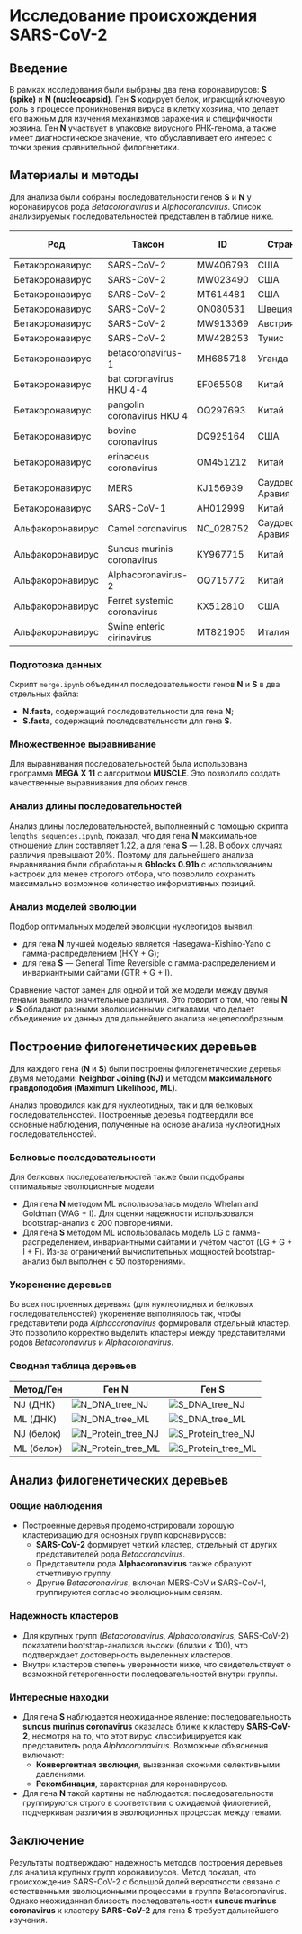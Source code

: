 # Исследование происхождения SARS-CoV-2

## Введение
В рамках исследования были выбраны два гена коронавирусов: **S (spike)** и **N (nucleocapsid)**. Ген **S** кодирует белок, играющий ключевую роль в процессе проникновения вируса в клетку хозяина, что делает его важным для изучения механизмов заражения и специфичности хозяина. Ген **N** участвует в упаковке вирусного РНК-генома, а также имеет диагностическое значение, что обуславливает его интерес с точки зрения сравнительной филогенетики.

## Материалы и методы
Для анализа были собраны последовательности генов **S** и **N** у коронавирусов рода *Betacoronavirus* и *Alphacoronavirus*. Список анализируемых последовательностей представлен в таблице ниже.

| Род             | Таксон                        | ID        | Страна        | Дата          | Ген N | Ген S | Хозяин           |
|------------------|-------------------------------|-----------|---------------|---------------|-------|-------|------------------|
| Бетакоронавирус | SARS-CoV-2                   | MW406793  | США           | 19.03.2020    | +     | +     | *Homo sapiens*   |
| Бетакоронавирус | SARS-CoV-2                   | MW023490  | США           | 31.08.2020    | +     | +     | *Homo sapiens*   |
| Бетакоронавирус | SARS-CoV-2                   | MT614481  | США           | 15.03.2020    | +     | +     | *Homo sapiens*   |
| Бетакоронавирус | SARS-CoV-2                   | ON080531  | Швеция        | 03.2020       | -     | +     | *Homo sapiens*   |
| Бетакоронавирус | SARS-CoV-2                   | MW913369  | Австрия       | 06.04.2021    | +     | +     | *Homo sapiens*   |
| Бетакоронавирус | SARS-CoV-2                   | MW428253  | Тунис         | 01.04.2020    | +     | +     | *Homo sapiens*   |
| Бетакоронавирус | betacoronavirus-1            | MH685718  | Уганда        | 2013          | +     | +     | *Homo sapiens*   |
| Бетакоронавирус | bat coronavirus HKU 4-4      | EF065508  | Китай         | 2007          | +     | +     | *Microchiroptera*|
| Бетакоронавирус | pangolin coronavirus HKU 4   | OQ297693  | Китай         | 2020          | +     | +     | *Pholidota*      |
| Бетакоронавирус | bovine coronavirus           | DQ925164  | США           | 2007          | +     | +     | *Lama pacos*     |
| Бетакоронавирус | erinaceus coronavirus        | OM451212  | Китай         | 2020          | +     | +     | *Erinaceinae*    |
| Бетакоронавирус | MERS                         | KJ156939  | Саудовская Аравия | 2013      | +     | +     | *Homo sapiens*   |
| Бетакоронавирус | SARS-CoV-1                   | AH012999  | Китай         | 2016          | +     | +     | *Homo sapiens*   |
| Альфакоронавирус| Camel coronavirus            | NC_028752 | Саудовская Аравия | 03.2015   | +     | +     | *Camelus*        |
| Альфакоронавирус| Suncus murinis coronavirus   | KY967715  | Китай         | 2015          | +     | +     | *Suncus murinus* |
| Альфакоронавирус| Alphacoronavirus-2           | OQ715772  | Китай         | 2023          | +     | +     | *Microchiroptera*|
| Альфакоронавирус| Ferret systemic coronavirus  | KX512810  | США           | 2015          | +     | +     | *Mustela furo*   |
| Альфакоронавирус| Swine enteric cirinavirus    | MT821905  | Италия        | 04.03.2019    | +     | +     | *Suidae*         |



### Подготовка данных
Скрипт `merge.ipynb` объединил последовательности генов **N** и **S** в два отдельных файла: 
- **N.fasta**, содержащий последовательности для гена **N**;
- **S.fasta**, содержащий последовательности для гена **S**.

### Множественное выравнивание
Для выравнивания последовательностей была использована программа **MEGA X 11** с алгоритмом **MUSCLE**. Это позволило создать качественные выравнивания для обоих генов.

### Анализ длины последовательностей
Анализ длины последовательностей, выполненный с помощью скрипта `lengths_sequences.ipynb`, показал, что для гена **N** максимальное отношение длин составляет 1.22, а для гена **S** — 1.28. В обоих случаях различия превышают 20%. Поэтому для дальнейшего анализа выравнивания были обработаны в **Gblocks 0.91b** с использованием настроек для менее строгого отбора, что позволило сохранить максимально возможное количество информативных позиций.

### Анализ моделей эволюции
Подбор оптимальных моделей эволюции нуклеотидов выявил:
- для гена **N** лучшей моделью является Hasegawa-Kishino-Yano с гамма-распределением (HKY + G);
- для гена **S** — General Time Reversible с гамма-распределением и инвариантными сайтами (GTR + G + I).

Сравнение частот замен для одной и той же модели между двумя генами выявило значительные различия. Это говорит о том, что гены **N** и **S** обладают разными эволюционными сигналами, что делает объединение их данных для дальнейшего анализа нецелесообразным.


## Построение филогенетических деревьев

Для каждого гена (**N** и **S**) были построены филогенетические деревья двумя методами: **Neighbor Joining (NJ)** и методом **максимального правдоподобия (Maximum Likelihood, ML)**. 

Анализ проводился как для нуклеотидных, так и для белковых последовательностей. Построенные деревья подтвердили все основные наблюдения, полученные на основе анализа нуклеотидных последовательностей.

### Белковые последовательности
Для белковых последовательностей также были подобраны оптимальные эволюционные модели:
- Для гена **N** методом ML использовалась модель Whelan and Goldman (WAG + I). Для оценки надежности использовался bootstrap-анализ с 200 повторениями.
- Для гена **S** методом ML использовалась модель LG с гамма-распределением, инвариантными сайтами и учётом частот (LG + G + I + F). Из-за ограничений вычислительных мощностей bootstrap-анализ был выполнен с 50 повторениями.

### Укоренение деревьев
Во всех построенных деревьях (для нуклеотидных и белковых последовательностей) укоренение выполнялось так, чтобы представители рода *Alphacoronavirus* формировали отдельный кластер. Это позволило корректно выделить кластеры между представителями родов *Betacoronavirus* и *Alphacoronavirus*.

### Сводная таблица деревьев
| Метод/Ген | Ген N                            | Ген S                            |
|-----------|----------------------------------|----------------------------------|
| NJ (ДНК)  | ![N_DNA_tree_NJ](pictures/N_DNA_tree_NJ.png) | ![S_DNA_tree_NJ](pictures/S_DNA_tree_NJ.png) |
| ML (ДНК)  | ![N_DNA_tree_ML](pictures/N_DNA_tree_ML.png) | ![S_DNA_tree_ML](pictures/S_DNA_tree_ML.png) |
| NJ (белок)| ![N_Protein_tree_NJ](pictures/N_aminoacids_tree_NJ.png) | ![S_Protein_tree_NJ](pictures/S_aminoacids_tree_NJ.png) |
| ML (белок)| ![N_Protein_tree_ML](pictures/N_aminoacids_tree_ML.png) | ![S_Protein_tree_ML](pictures/S_aminoacids_tree_ML.png) |


## Анализ филогенетических деревьев

### Общие наблюдения
- Построенные деревья продемонстрировали хорошую кластеризацию для основных групп коронавирусов:
  - **SARS-CoV-2** формирует четкий кластер, отдельный от других представителей рода *Betacoronavirus*.
  - Представители рода **Alphacoronavirus** также образуют отчетливую группу.
  - Другие *Betacoronavirus*, включая MERS-CoV и SARS-CoV-1, группируются согласно эволюционным связям.

### Надежность кластеров
- Для крупных групп (*Betacoronavirus*, *Alphacoronavirus*, SARS-CoV-2) показатели bootstrap-анализов высоки (близки к 100), что подтверждает достоверность выделенных кластеров.
- Внутри кластеров степень уверенности ниже, что свидетельствует о возможной гетерогенности последовательностей внутри группы.

### Интересные находки
- Для гена **S** наблюдается неожиданное явление: последовательность **suncus murinus coronavirus** оказалась ближе к кластеру **SARS-CoV-2**, несмотря на то, что этот вирус классифицируется как представитель рода *Alphacoronavirus*. Возможные объяснения включают:
  - **Конвергентная эволюция**, вызванная схожими селективными давлениями.
  - **Рекомбинация**, характерная для коронавирусов.
- Для гена **N** такой картины не наблюдается: последовательности группируются строго в соответствии с ожидаемой филогенией, подчеркивая различия в эволюционных процессах между генами.

## Заключение
Результаты подтверждают надежность методов построения деревьев для анализа крупных групп коронавирусов. Метод показал, что происхождение SARS-CoV-2 с большой долей вероятности связано с естественными эволюционными процессами в группе Betacoronavirus. Однако неожиданная близость последовательности **suncus murinus coronavirus** к кластеру **SARS-CoV-2** для гена **S** требует дальнейшего изучения.







